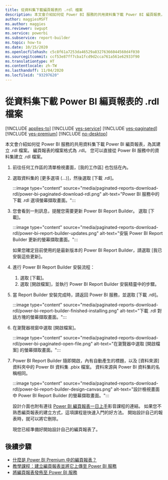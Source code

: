```yaml
---
title: 從資料集下載編頁報表的 .rdl 檔案
description: 本文會介紹如何從 Power BI 服務的共用資料集下載 Power BI 編頁報表，為其建立 .rdl 檔案。
author: maggiesMSFT
ms.author: maggies
ms.reviewer: swgupt
ms.service: powerbi
ms.subservice: report-builder
ms.topic: how-to
ms.date: 10/15/2020
ms.openlocfilehash: c5c8f61a7253da46529a83276366044560d4f030
ms.sourcegitcommit: ccf53e87ff7cba1fcd9d2cca761a561e62933f90
ms.translationtype: HT
ms.contentlocale: zh-TW
ms.lasthandoff: 11/04/2020
ms.locfileid: "93297620"
---
```

# <a name="download-the-rdl-for-a-power-bi-paginated-report-from-a-dataset"></a>從資料集下載 Power BI 編頁報表的 .rdl 檔案

[!INCLUDE [applies-to](../includes/applies-to.md)] [!INCLUDE [yes-service](../includes/yes-service.md)] [!INCLUDE [yes-paginated](../includes/yes-paginated.md)] [!INCLUDE [yes-premium](../includes/yes-premium.md)] [!INCLUDE [no-desktop](../includes/no-desktop.md)] 

本文會介紹如何從 Power BI 服務的共用資料集下載 Power BI 編頁報表，為其建立 .rdl 檔案。 編頁報表的檔案格式為 .rdl。 您可以直接從 Power BI 服務中的資料集建立 .rdl 檔案。

1. 前往任何工作區的清單檢視畫面，[我的工作區] 也包括在內。 
1. 選取資料集的 [更多選項 (...)]，然後選取 [下載 .rdl]。

    :::image type="content" source="media/paginated-reports-download-rdl/power-bi-paginated-download-rdl.png" alt-text="Power BI 服務中的下載 .rdl 選項螢幕擷取畫面。":::
1. 您會看到一則訊息，提醒您需要更新 Power BI Report Builder。 選取 [下載]。 

    :::image type="content" source="media/paginated-reports-download-rdl/power-bi-report-builder-updates.png" alt-text="安裝 Power BI Report Builder 更新的螢幕擷取畫面。":::

    如果您確定目前使用的是最新版本的 Power BI Report Builder，請選取 [我已安裝這些更新]。

1. 進行 Power BI Report Builder 安裝流程： 

    1. 選取 [下載]。  
    2. 選取 [開啟檔案]，並執行 Power BI Report Builder 安裝精靈中的步驟。

1. 當 Report Builder 安裝完成時，請返回 Power BI 服務，並選取 [下載 .rdl]。

    :::image type="content" source="media/paginated-reports-download-rdl/power-bi-report-builder-finished-installing.png" alt-text="下載 .rdl 對話方塊的螢幕擷取畫面。":::

1. 在瀏覽器視窗中選取 [開啟檔案]。

    :::image type="content" source="media/paginated-reports-download-rdl/power-bi-paginated-open-file.png" alt-text="在瀏覽器中選取 [開啟檔案] 的螢幕擷取畫面。":::

1. Power BI Report Builder 隨即開啟，內有自動產生的標題，以及 [資料來源] 資料夾中的 Power BI 資料集 .pbix 檔案。 資料來源與 Power BI 資料集的名稱相同。

    :::image type="content" source="media/paginated-reports-download-rdl/power-bi-report-builder-design-canvas.png" alt-text="設計檢視畫面中 Power BI Report Builder 的螢幕擷取畫面。":::

    設計介面也附有連往 [Power BI 編頁報表一日上手](../learning-catalog/paginated-reports-online-course.md)影音課程的連結。 如果您不熟悉編頁報表的建立方式，這項課程是快速入門的好方法。  開始設計自己的報表時，就可以將它刪除。

    現您已經準備好開始設計自己的編頁報表了。
 
## <a name="next-steps"></a>後續步驟 

- [什麼是 Power BI Premium 中的編頁報表？](paginated-reports-report-builder-power-bi.md)  
- [教學課程：建立編頁報表並將它上傳至 Power BI 服務](paginated-reports-quickstart-aw.md)
- [將編頁報表發佈至 Power BI 服務](paginated-reports-save-to-power-bi-service.md)

